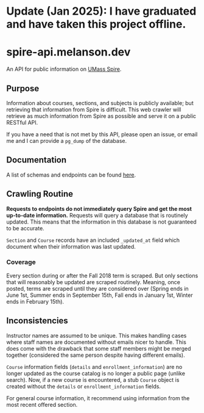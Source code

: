 # Update (Jan 2025): I have graduated and have taken this project offline.
# spire-api.melanson.dev

An API for public information on [UMass Spire](https://www.spire.umass.edu/).

## Purpose

Information about courses, sections, and subjects is publicly available; but retrieving that information from Spire is difficult. This web crawler will retrieve as much information from Spire as possible and serve it on a public RESTful API.

If you have a need that is not met by this API, please open an issue, or email me and I can provide a `pg_dump` of the database.

## Documentation

A list of schemas and endpoints can be found [here](https://spire-api.melanson.dev/docs).

## Crawling Routine

**Requests to endpoints do not immediately query Spire and get the most up-to-date information.** Requests will query a database that is routinely updated. This means that the information in this database is not guaranteed to be accurate.

`Section` and `Course` records have an included `_updated_at` field which document when their information was last updated.

### Coverage

Every section during or after the Fall 2018 term is scraped. But only sections that will reasonably be updated are scraped routinely. Meaning, once posted, terms are scraped until they are considered over (Spring ends in June 1st, Summer ends in September 15th, Fall ends in January 1st, Winter ends in February 15th).

## Inconsistencies

Instructor names are assumed to be unique. This makes handling cases where staff names are documented without emails nicer to handle. This does come with the drawback that some staff members might be merged together (considered the same person despite having different emails).

`Course` information fields (`details` and `enrollment_information`) are no longer updated as the course catalog is no longer a public page (unlike search). Now, if a new course is encountered, a stub `Course` object is created without the `details` or `enrollment_information` fields.

For general course information, it recommend using information from the most recent offered section.
